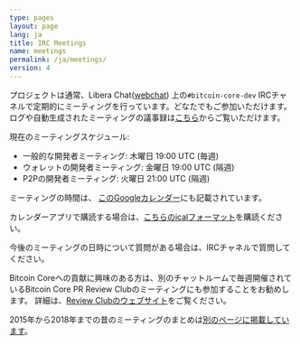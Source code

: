 ```yaml
---
type: pages
layout: page
lang: ja
title: IRC Meetings
name: meetings
permalink: /ja/meetings/
version: 4
---
```

プロジェクトは通常、Libera Chat([webchat][bitcoin-core-dev-IRC-webchat])
上の`#bitcoin-core-dev` IRCチャネルで定期的にミーティングを行っています。どなたでもご参加いただけます。
ログや自動生成されたミーティングの議事録は[こちら][erisian]からご覧いただけます。

現在のミーティングスケジュール:

- 一般的な開発者ミーティング: 木曜日 19:00 UTC (毎週)
- ウォレットの開発者ミーティング: 金曜日 19:00 UTC (隔週)
- P2Pの開発者ミーティング: 火曜日 21:00 UTC (隔週)

ミーティングの時間は、 [このGoogleカレンダー][meeting calendar]にも記載されています。

カレンダーアプリで購読する場合は、[こちらのicalフォーマット][meeting calendar ical]を購読ください。

今後のミーティングの日時について質問がある場合は、IRCチャネルで質問してください。

Bitcoin Coreへの貢献に興味のある方は、別のチャットルームで毎週開催されているBitcoin Core PR Review Clubのミーティングにも参加することをお勧めします。
詳細は、[Review Clubのウェブサイト][review club]をご覧ください。

2015年から2018年までの昔のミーティングのまとめは[別のページに掲載しています][summaries]。

[bitcoin-core-dev-IRC-webchat]: https://web.libera.chat/#bitcoin-core-dev
[erisian]: https://www.erisian.com.au/bitcoin-core-dev/
[meeting calendar]: https://calendar.google.com/calendar?cid=MTFwcXZkZ3BkOTlubGliZjliYTg2MXZ1OHNAZ3JvdXAuY2FsZW5kYXIuZ29vZ2xlLmNvbQ
[meeting calendar ical]: https://calendar.google.com/calendar/ical/11pqvdgpd99nlibf9ba861vu8s%40group.calendar.google.com/public/basic.ics
[review club]: https://bitcoincore.reviews/
[summaries]: /ja/meeting-summaries/
